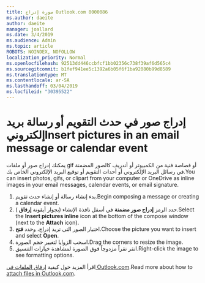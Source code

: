 ```yaml
---
title: صورة إدراج Outlook.com 8000086
ms.author: daeite
author: daeite
manager: joallard
ms.date: 3/4/2019
ms.audience: Admin
ms.topic: article
ROBOTS: NOINDEX, NOFOLLOW
localization_priority: Normal
ms.openlocfilehash: 92513dd446ccbfcf1bb02356c738f39af6d565c4
ms.sourcegitcommit: b1fef941ee5c1392a6b05f6f1ba92080b99d8589
ms.translationtype: MT
ms.contentlocale: ar-SA
ms.lasthandoff: 03/04/2019
ms.locfileid: "30395522"
---
```

# <a name="insert-pictures-in-an-email-message-or-calendar-event"></a><span data-ttu-id="cecfd-102">إدراج صور في حدث التقويم أو رسالة بريد إلكتروني</span><span class="sxs-lookup"><span data-stu-id="cecfd-102">Insert pictures in an email message or calendar event</span></span>

<span data-ttu-id="cecfd-103">يمكنك إدراج صور أو ملفات gif أو قصاصة فنية من الكمبيوتر أو أندريف كالصور المضمنة في رسائل البريد الإلكتروني أو أحداث التقويم أو توقيع البريد الإلكتروني الخاص بك.</span><span class="sxs-lookup"><span data-stu-id="cecfd-103">You can insert photos, gifs, or clipart from your computer or OneDrive as inline images in your email messages, calendar events, or email signature.</span></span>

1. <span data-ttu-id="cecfd-104">بدء إنشاء رسالة أو إنشاء حدث تقويم.</span><span class="sxs-lookup"><span data-stu-id="cecfd-104">Begin composing a message or creating a calendar event.</span></span>
2. <span data-ttu-id="cecfd-105">حدد الرمز **إدراج صور مضمنة** في أسفل نافذة الإنشاء (بجوار أيقونة **إرفاق** ).</span><span class="sxs-lookup"><span data-stu-id="cecfd-105">Select the **Insert pictures inline** icon at the bottom of the compose window (next to the **Attach** icon).</span></span>
3. <span data-ttu-id="cecfd-106">اختيار الصور التي تريد إدراج، وحدد **فتح**.</span><span class="sxs-lookup"><span data-stu-id="cecfd-106">Choose the picture you want to insert and select **Open**.</span></span>
4. <span data-ttu-id="cecfd-107">اسحب الزوايا لتغيير حجم الصورة.</span><span class="sxs-lookup"><span data-stu-id="cecfd-107">Drag the corners to resize the image.</span></span>
5. <span data-ttu-id="cecfd-108">انقر نقراً مزدوجاً فوق الصورة لمشاهدة خيارات التنسيق.</span><span class="sxs-lookup"><span data-stu-id="cecfd-108">Right-click the image to see formatting options.</span></span>

<span data-ttu-id="cecfd-109">اقرأ المزيد حول كيفية [إرفاق الملفات في Outlook.com](https://support.office.com/article/8d7c1ea7-4e5f-44ce-bb6e-c5fcc92ba9ab).</span><span class="sxs-lookup"><span data-stu-id="cecfd-109">Read more about how to [attach files in Outlook.com](https://support.office.com/article/8d7c1ea7-4e5f-44ce-bb6e-c5fcc92ba9ab).</span></span>